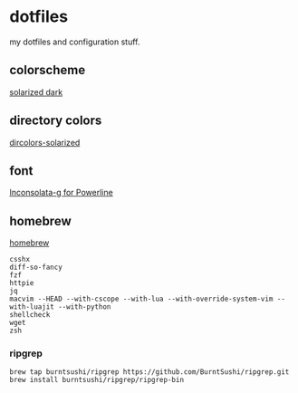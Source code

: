 # dotfiles

my dotfiles and configuration stuff.

## colorscheme

[solarized dark](http://ethanschoonover.com/solarized)

## directory colors

[dircolors-solarized](https://github.com/seebi/dircolors-solarized)

## font

[Inconsolata-g for Powerline](https://github.com/powerline/fonts/tree/master/Inconsolata-g)

## homebrew

[homebrew](http://brew.sh/)

```
csshx
diff-so-fancy
fzf
httpie
jq
macvim --HEAD --with-cscope --with-lua --with-override-system-vim --with-luajit --with-python
shellcheck
wget
zsh
```

### ripgrep

```
brew tap burntsushi/ripgrep https://github.com/BurntSushi/ripgrep.git
brew install burntsushi/ripgrep/ripgrep-bin
```
